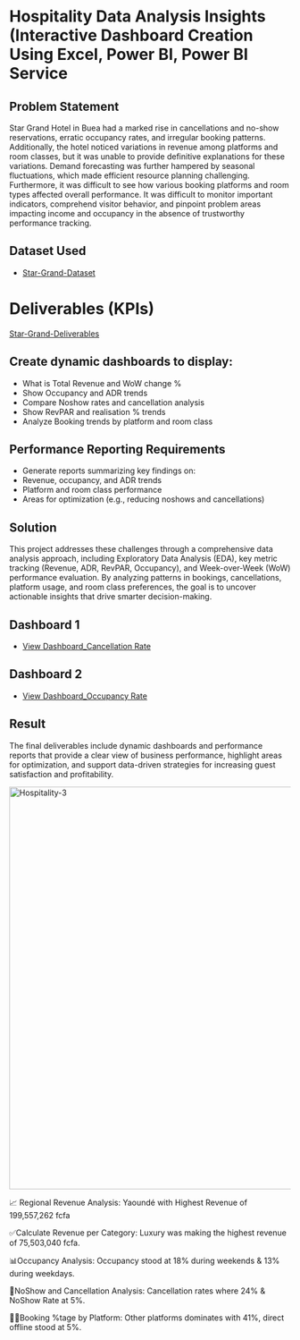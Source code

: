 # Hospitality Data Analysis Insights (Interactive Dashboard Creation Using Excel, Power BI, Power BI Service
## Problem Statement
Star Grand Hotel in Buea had a marked rise in cancellations and no-show reservations, erratic occupancy rates, and irregular booking patterns. Additionally, the hotel noticed variations in revenue among platforms and room classes, but it was unable to provide definitive explanations for these variations. Demand forecasting was further hampered by seasonal fluctuations, which made efficient resource planning challenging. Furthermore, it was difficult to see how various booking platforms and room types affected overall performance. It was difficult to monitor important indicators, comprehend visitor behavior, and pinpoint problem areas impacting income and occupancy in the absence of trustworthy performance tracking.

## Dataset Used
- <a href="https://github.com/NCHITUBRUNO/Hospitality-Data-Analysis-Insights/blob/main/Hospitality%20dataset%20-%20PoqwerBI.xlsx">Star-Grand-Dataset</a>
# Deliverables (KPIs)
<a href="https://github.com/NCHITUBRUNO/Hospitality-Data-Analysis-Insights/blob/main/Deliverables_Hospitality_dataset%20.docx.pdf">Star-Grand-Deliverables</a>
## Create dynamic dashboards to display:

- What is Total Revenue and WoW change %
- Show Occupancy and ADR trends
- Compare Noshow rates and cancellation analysis
- Show RevPAR and realisation % trends
- Analyze Booking trends by platform and room class

## Performance Reporting Requirements
- Generate reports summarizing key findings on:
- Revenue, occupancy, and ADR trends
- Platform and room class performance
- Areas for optimization (e.g., reducing noshows and cancellations)

## Solution
This project addresses these challenges through a comprehensive data analysis approach, including Exploratory Data Analysis (EDA), key metric tracking (Revenue, ADR, RevPAR, Occupancy), and Week-over-Week (WoW) performance evaluation. By analyzing patterns in bookings, cancellations, platform usage, and room class preferences, the goal is to uncover actionable insights that drive smarter decision-making.

## Dashboard 1
- <a href="https://github.com/NCHITUBRUNO/Hospitality-Data-Analysis-Insights/blob/main/Hospitality1.png">View Dashboard_Cancellation Rate</a>

## Dashboard 2
- <a href="https://github.com/NCHITUBRUNO/Hospitality-Data-Analysis-Insights/blob/main/Hospitality-2.png">View Dashboard_Occupancy Rate</a>

## Result
The final deliverables include dynamic dashboards and performance reports that provide a clear view of business performance, highlight areas for optimization, and support data-driven strategies for increasing guest satisfaction and profitability.

<img width="1262" height="720" alt="Hospitality-3" src="https://github.com/user-attachments/assets/a349ed9d-8f10-4a21-a84a-42eda7fdcce6" />

📈 Regional Revenue Analysis: Yaoundé with Highest Revenue of 199,557,262 fcfa

✅Calculate Revenue per Category: Luxury was making the highest revenue of 75,503,040 fcfa.

📊Occupancy Analysis: Occupancy stood at 18% during weekends & 13% during weekdays.

🚢NoShow and Cancellation Analysis: Cancellation rates where 24% & NoShow Rate at 5%.

🙋🏽Booking %tage by Platform: Other platforms dominates with 41%, direct offline stood at 5%.
